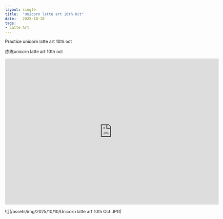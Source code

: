 ```yaml
---
layout: single
title:  "Unicorn latte art 10th Oct"
date:   2025-10-10
tags:
- Latte Art
---
```


Practice unicorn latte art 10th oct

练练unicorn latte art 10th oct

<div class="embed-container">
  <iframe
      src="https://www.youtube.com/embed/-HKUR88DOrk"
      width="700"
      height="480"
      frameborder="0"
      allowfullscreen="true">
  </iframe>
</div>

![](/assets/img/2025/10/10/Unicorn latte art 10th Oct.JPG)
